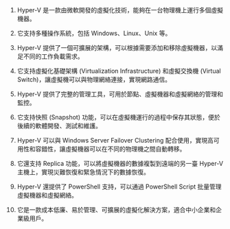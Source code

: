 

1. Hyper-V 是一款由微軟開發的虛擬化技術，能夠在一台物理機上運行多個虛擬機器。

2. 它支持多種操作系統，包括 Windows、Linux、Unix 等。

3. Hyper-V 提供了一個可擴展的架構，可以根據需要添加和移除虛擬機器，以滿足不同的工作負載需求。

4. 它支持虛擬化基礎架構 (Virtualization Infrastructure) 和虛擬交換機 (Virtual Switch)，讓虛擬機可以與物理網絡連接，實現網路通信。

5. Hyper-V 提供了完整的管理工具，可用於節點、虛擬機器和虛擬網絡的管理和監控。

6. 它支持快照 (Snapshot) 功能，可以在虛擬機運行的過程中保存其狀態，便於後續的軟體開發、測試和維護。

7. Hyper-V 可以與 Windows Server Failover Clustering 配合使用，實現高可用性和容錯性，讓虛擬機器可以在不同的物理機之間自動轉移。

8. 它還支持 Replica 功能，可以將虛擬機器的數據複製到遠端的另一臺 Hyper-V 主機上，實現災難恢復和緊急情況下的數據恢復。

9. Hyper-V 還提供了 PowerShell 支持，可以通過 PowerShell Script 批量管理虛擬機器和虛擬網絡。

10. 它是一款成本低廉、易於管理、可擴展的虛擬化解決方案，適合中小企業和企業級用戶。